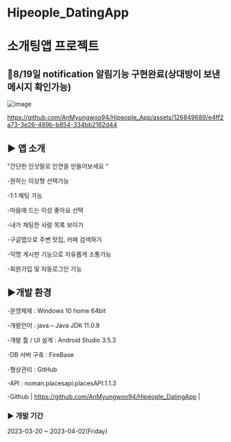 # Hipeople_DatingApp
# 소개팅앱 프로젝트
## 👏8/19일 notification 알림기능 구현완료(상대방이 보낸 메시지 확인가능)

![image](https://github.com/AnMyungwoo94/Hipeople_App/assets/126849689/ea9e85bc-19db-4b79-ba24-6f56d188d3d0)





https://github.com/AnMyungwoo94/Hipeople_App/assets/126849689/e4ff2a73-3e26-489b-b854-334bb2162d44



## ▶ 앱 소개
 "간단한 인삿말로 인연을 만들어보세요 “

 -원하는 이상형 선택가능
 
 -1:1 채팅 가능
 
 -마음에 드는 이성 좋아요 선택
 
 -내가 채팅한 사람 목록 보이기
 
 -구글맵으로 주변 맛집, 카페 검색하기
 
 -익명 게시판 기능으로 자유롭게 소통가능
 
 -회원가입 및 자동로그인 기능
 
## ▶개발 환경
-운영체제 : Windows 10 home 64bit

-개발언어 : java – Java JDK 11.0.9

-개발 툴 / UI 설계 : Android Studio 3.5.3 

-DB 서버 구축 : FireBase

-형상관리 : GitHub

-API : noman.placesapi:placesAPI:1.1.3

-Github | https://github.com/AnMyungwoo94/Hipeople_DatingApp |

### ▶ 개발 기간
2023-03-20 ~ 2023-04-02(Friday)
